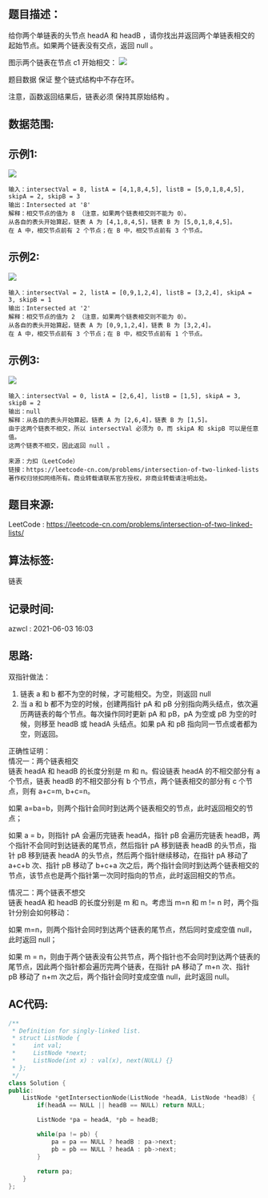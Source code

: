 ## 题目描述：
给你两个单链表的头节点 headA 和 headB ，请你找出并返回两个单链表相交的起始节点。如果两个链表没有交点，返回 null 。

图示两个链表在节点 c1 开始相交：
![](https://azwcl-images-hosting.oss-cn-shanghai.aliyuncs.com/notes/2021/20210604160046.png)

题目数据 保证 整个链式结构中不存在环。

注意，函数返回结果后，链表必须 保持其原始结构 。


## 数据范围:

## 示例1:
![](https://azwcl-images-hosting.oss-cn-shanghai.aliyuncs.com/notes/2021/20210604160140.png)
```
输入：intersectVal = 8, listA = [4,1,8,4,5], listB = [5,0,1,8,4,5], skipA = 2, skipB = 3
输出：Intersected at '8'
解释：相交节点的值为 8 （注意，如果两个链表相交则不能为 0）。
从各自的表头开始算起，链表 A 为 [4,1,8,4,5]，链表 B 为 [5,0,1,8,4,5]。
在 A 中，相交节点前有 2 个节点；在 B 中，相交节点前有 3 个节点。
```

## 示例2:
![](https://azwcl-images-hosting.oss-cn-shanghai.aliyuncs.com/notes/2021/20210604160208.png)
```
输入：intersectVal = 2, listA = [0,9,1,2,4], listB = [3,2,4], skipA = 3, skipB = 1
输出：Intersected at '2'
解释：相交节点的值为 2 （注意，如果两个链表相交则不能为 0）。
从各自的表头开始算起，链表 A 为 [0,9,1,2,4]，链表 B 为 [3,2,4]。
在 A 中，相交节点前有 3 个节点；在 B 中，相交节点前有 1 个节点。
```

## 示例3:
![](https://azwcl-images-hosting.oss-cn-shanghai.aliyuncs.com/notes/2021/20210604160241.png)
```
输入：intersectVal = 0, listA = [2,6,4], listB = [1,5], skipA = 3, skipB = 2
输出：null
解释：从各自的表头开始算起，链表 A 为 [2,6,4]，链表 B 为 [1,5]。
由于这两个链表不相交，所以 intersectVal 必须为 0，而 skipA 和 skipB 可以是任意值。
这两个链表不相交，因此返回 null 。

来源：力扣（LeetCode）
链接：https://leetcode-cn.com/problems/intersection-of-two-linked-lists
著作权归领扣网络所有。商业转载请联系官方授权，非商业转载请注明出处。
```

## 题目来源:
LeetCode : https://leetcode-cn.com/problems/intersection-of-two-linked-lists/
## 算法标签:
链表  

## 记录时间:
azwcl : 2021-06-03 16:03

## 思路:
双指针做法：  
1. 链表 a 和 b 都不为空的时候，才可能相交。为空，则返回 null
2. 当 a 和 b 都不为空的时候，创建两指针 pA 和 pB 分别指向两头结点，依次遍历两链表的每个节点。每次操作同时更新 pA 和 pB，pA 为空或 pB 为空的时候，则移至 headB 或 headA 头结点。如果 pA 和 pB 指向同一节点或者都为空，则返回。  

正确性证明：  
情况一：两个链表相交  
链表 headA 和 headB 的长度分别是 m 和 n。假设链表 headA 的不相交部分有 a 个节点，链表 headB 的不相交部分有 b 个节点，两个链表相交的部分有 c 个节点，则有 a+c=m, b+c=n。

如果 a=ba=b，则两个指针会同时到达两个链表相交的节点，此时返回相交的节点；

如果 a = b，则指针 pA 会遍历完链表 headA，指针 pB 会遍历完链表 headB，两个指针不会同时到达链表的尾节点，然后指针 pA 移到链表 headB 的头节点，指针 pB 移到链表 headA 的头节点，然后两个指针继续移动，在指针 pA 移动了 a+c+b 次、指针 pB 移动了 b+c+a 次之后，两个指针会同时到达两个链表相交的节点，该节点也是两个指针第一次同时指向的节点，此时返回相交的节点。

情况二：两个链表不想交  
链表 headA 和 headB 的长度分别是 m 和 n。考虑当 m=n 和 m != n 时，两个指针分别会如何移动：    

如果 m=n，则两个指针会同时到达两个链表的尾节点，然后同时变成空值 null，此时返回 null；  

如果 m = n，则由于两个链表没有公共节点，两个指针也不会同时到达两个链表的尾节点，因此两个指针都会遍历完两个链表，在指针 pA 移动了 m+n 次、指针 pB 移动了 n+m 次之后，两个指针会同时变成空值 null，此时返回 null。

## AC代码:
```cpp
/**
 * Definition for singly-linked list.
 * struct ListNode {
 *     int val;
 *     ListNode *next;
 *     ListNode(int x) : val(x), next(NULL) {}
 * };
 */
class Solution {
public:
    ListNode *getIntersectionNode(ListNode *headA, ListNode *headB) {
        if(headA == NULL || headB == NULL) return NULL;

        ListNode *pa = headA, *pb = headB;

        while(pa != pb) {
            pa = pa == NULL ? headB : pa->next;
            pb = pb == NULL ? headA : pb->next;
        }
        
        return pa;
    }
};
```